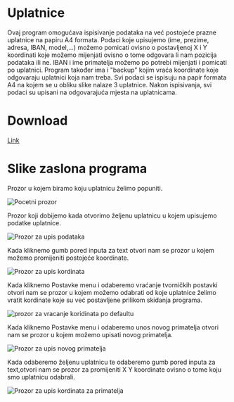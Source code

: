# Uplatnice

Ovaj program omogućava ispisivanje podataka na već postojeće prazne uplatnice na papiru A4 formata. Podaci koje upisujemo (ime, prezime, adresa, IBAN, model,...) možemo pomicati ovisno o postavljenoj X i Y koordinati koje možemo mijenjati ovisno o tome odgovara li nam pozicija podataka ili ne. IBAN i ime primatelja možemo po potrebi mijenjati i pomicati po uplatnici. Program također ima i "backup" kojim vraća koordinate koje odgovaraju uplatnici koja nam treba. Svi podaci se ispisuju na papir formata A4 na kojem se u obliku slike nalaze 3 uplatnice. Nakon ispisivanja, svi podaci su upisani na odgovarajuća mjesta na uplatnicama.

# Download
[Link](https://mega.nz/#!fOQzgQZa!8xfxFxsy3cdHgudQYjFmML7giL0QeJFB3q_OaHlmNOU)


# Slike zaslona programa

Prozor u kojem biramo koju uplatnicu želimo popuniti.

![Pocetni prozor](https://user-images.githubusercontent.com/58593872/70475785-9944ca80-1ad5-11ea-9d6a-382288766111.JPG)

Prozor koji dobijemo kada otvorimo željenu uplatnicu u kojem upisujemo podatke uplatnice.

![Prozor za upis podataka](https://user-images.githubusercontent.com/58593872/70475789-99dd6100-1ad5-11ea-95dc-eddca473b634.JPG)

Kada kliknemo gumb pored inputa za text otvori nam se prozor u kojem možemo promijeniti postojeće koordinate.

![Prozor za upis kordinata](https://user-images.githubusercontent.com/58593872/70475787-99dd6100-1ad5-11ea-81b0-e5aeb5ec23c5.JPG)

Kada kliknemo Postavke menu i odaberemo vraćanje tvorničkih postavki otvori nam se prozor u kojem možemo odabrati
od koje uplatnice želimo vratit kordinate koje su već postavljene prilikom skidanja programa.

![prozor za vracanje koridinata po defaultu](https://user-images.githubusercontent.com/58593872/70475791-9a75f780-1ad5-11ea-83ab-3b3f9b9b2726.JPG)

Kada kliknemo Postavke menu i odaberemo unos novog primatelja otvori nam se prozor u kojem možemo upisati novog primatelja.

![Prozor za upis novog primatelja](https://user-images.githubusercontent.com/58593872/70475788-99dd6100-1ad5-11ea-944a-d51425d58f54.JPG)

Kada odaberemo željenu uplatnicu te odaberemo gumb pored inputa za text,otvori nam se prozor za promijeniti X Y koordinate
ovisno o tome koju smo uplatnicu odabrali.

![Prozor za upis kordinata za primatelja](https://user-images.githubusercontent.com/58593872/70476501-1886ce00-1ad7-11ea-8814-d62addb278bd.JPG)






